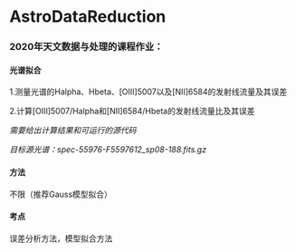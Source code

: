 # AstroDataReduction

### 2020年天文数据与处理的课程作业：

#### 光谱拟合

1.测量光谱的Halpha、Hbeta、[OIII]5007以及[NII]6584的发射线流量及其误差

2.计算[OIII]5007/Halpha和[NII]6584/Hbeta的发射线流量比及其误差

_需要给出计算结果和可运行的源代码_

_目标源光谱：spec-55976-F5597612_sp08-188.fits.gz_

#### 方法

不限（推荐Gauss模型拟合）

#### 考点

误差分析方法，模型拟合方法
